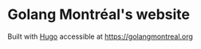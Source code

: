 Golang Montréal's website
=========================

Built with [Hugo](https://gohugo.io) accessible at https://golangmontreal.org
